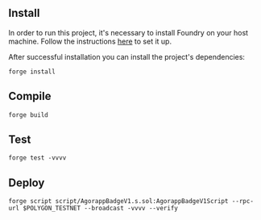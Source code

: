 ## Install
In order to run this project, it's necessary to install Foundry on your host machine. Follow the instructions [here](https://book.getfoundry.sh/getting-started/installation) to set it up.

After successful installation you can install the project's dependencies:
```
forge install
```
## Compile
```
forge build
```

## Test
```
forge test -vvvv
```

## Deploy
```
forge script script/AgorappBadgeV1.s.sol:AgorappBadgeV1Script --rpc-url $POLYGON_TESTNET --broadcast -vvvv --verify
```